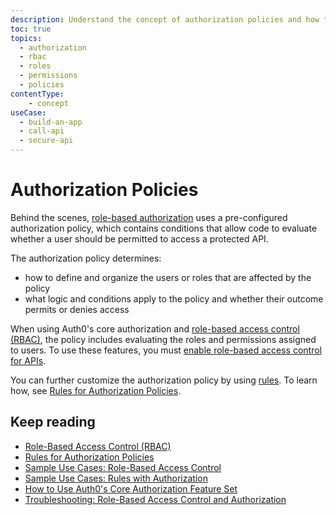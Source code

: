 ```yaml
---
description: Understand the concept of authorization policies and how they apply in Auth0.
toc: true
topics:
  - authorization
  - rbac
  - roles
  - permissions
  - policies
contentType: 
    - concept
useCase:
  - build-an-app
  - call-api
  - secure-api
---
```

# Authorization Policies

Behind the scenes, [role-based authorization](/authorization/concepts/rbac) uses a pre-configured authorization policy, which contains conditions that allow code to evaluate whether a user should be permitted to access a protected API.

The authorization policy determines:

* how to define and organize the users or roles that are affected by the policy
* what logic and conditions apply to the policy and whether their outcome permits or denies access

When using Auth0's core authorization and [role-based access control (RBAC)](/authorization/concepts/rbac), the policy includes evaluating the roles and permissions assigned to users. To use these features, you must [enable role-based access control for APIs](/dashboard/guides/apis/enable-rbac). 

You can further customize the authorization policy by using [rules](/rules). To learn how, see [Rules for Authorization Policies](/authorization/concepts/authz-rules).

## Keep reading

- [Role-Based Access Control (RBAC)](/authorization/concepts/rbac)
- [Rules for Authorization Policies](/authorization/concepts/authz-rules)
- [Sample Use Cases: Role-Based Access Control](/authorization/concepts/sample-use-cases-rbac)
- [Sample Use Cases: Rules with Authorization](/authorization/concepts/sample-use-cases-rules)
- [How to Use Auth0's Core Authorization Feature Set](/authorization/guides/how-to)
- [Troubleshooting: Role-Based Access Control and Authorization](/authorization/concepts/troubleshooting)


